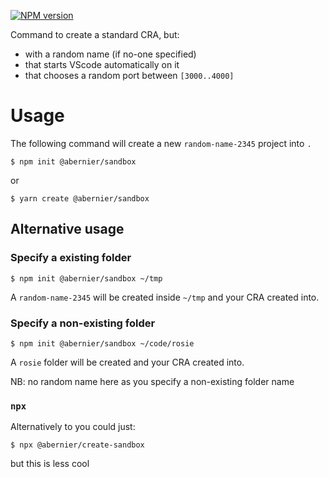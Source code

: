 [![NPM version](https://img.shields.io/npm/v/@abernier/create-sandbox.svg?style=flat)](https://www.npmjs.com/package/@abernier/create-sandbox)

Command to create a standard CRA, but:
- with a random name (if no-one specified)
- that starts VScode automatically on it
- that chooses a random port between `[3000..4000]`

# Usage

The following command will create a new `random-name-2345` project into `.`

```
$ npm init @abernier/sandbox
```

or

```
$ yarn create @abernier/sandbox
```

## Alternative usage

### Specify a existing folder

```
$ npm init @abernier/sandbox ~/tmp
```

A `random-name-2345` will be created inside `~/tmp` and your CRA created into.

### Specify a non-existing folder

```
$ npm init @abernier/sandbox ~/code/rosie
```

A `rosie` folder will be created and your CRA created into.

NB: no random name here as you specify a non-existing folder name

### `npx`

Alternatively to you could just:

```
$ npx @abernier/create-sandbox
```

but this is less cool